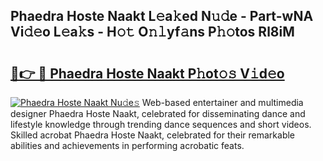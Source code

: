 ## Phaedra Hoste Naakt L𝚎a𝚔ed N𝚞𝚍e - Part-wNA Vi𝚍𝚎o L𝚎a𝚔s - H𝚘𝚝 O𝚗𝚕yf𝚊ns P𝚑𝚘tos Rl8iM

# <h2><a href="http://kfcbqtv.oniu.top/?m=Phaedra+Hoste+Naakt">🔗👉 🔴 Phaedra Hoste Naakt P𝚑ot𝚘𝚜 V𝚒d𝚎o</a></h2>

[![Phaedra Hoste Naakt Nu𝚍e𝚜](https://i.imgur.com/0qMVB7G.gif)](http://kfcbqtv.oniu.top/?m=Phaedra+Hoste+Naakt)
Web-based entertainer and multimedia designer Phaedra Hoste Naakt, celebrated for disseminating dance and lifestyle knowledge through trending dance sequences and short videos. Skilled acrobat Phaedra Hoste Naakt, celebrated for their remarkable abilities and achievements in performing acrobatic feats.  
